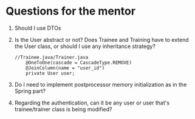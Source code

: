 # Questions for the mentor

1. Should I use DTOs

2. Is the User abstract or not? Does Trainee and Training have to extend the User class, or should I use any inheritance strategy?

    ```
    //Trainee.java/Trainer.java
        @OneToOne(cascade = CascadeType.REMOVE)
        @JoinColumn(name = "user_id")
        private User user;
    ```

3. Do I need to implement postprocessor memory initialization as in the Spring part?

4. Regarding the authentication, can it be any user or user that's trainee/trainer class is being modified?
